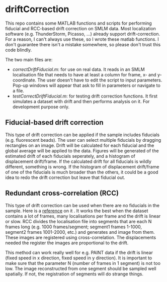 # driftCorrection

This repo contains some MATLAB functions and scripts for performing fiducial and RCC-based drift correction on SMLM data. Most localization software (e.g. ThunderStorm, Picasso, ...) already support drift-correction. For a reason, I can't always use these, so I wrote these matlab functions. I don't guarantee there isn't a mistake somewhere, so please don't trust this code blindly.

The two main files are:
* *correctDriftFiducial.m*: for use on real data. It reads in an SMLM localisation file that needs to have at least a column for frame, x- and y-coordinate. The user doesn't have to edit the script to input parameters. Pop-up windows will appear that ask to fill in parameters or navigate to a file.
* *testCorrectDriftFiducial.m*: for testing drift correction functions. It first simulates a dataset with drift and then performs analysis on it. For development purpose only.

## Fiducial-based drift correction ##

This type of drift correction can be applied if the sample includes fiducials (e.g. fluorescent beads). The user can select multiple fiducials by dragging rectangles on an image. Drift will be calculated for each fiducial and the global average will be applied to the data. Figures will be generated of the estimated drift of each fiducials seperately, and a histogram of displacement drift/frame. If the calculated drift for all fiducials is wildly different, something is wrong. If the histogram of displacement drift/frame of one of the fiducials is much broader than the others, it could be a good idea to redo the drift correction but leave that fiducial out.

## Redundant cross-correlation (RCC) ##

This type of drift correction can be used when there are no fiducials in the sample. Here is a [reference](https://doi.org/10.1364/OE.22.015982) on it . It works the best when the dataset contains a lot of frames, many localisations per frame and the drift is linear or slow. RCC divides the localisation file into segments that are each N frames long (e.g. 1000 frames/segment; segment1 frames 1-1000, segment2 frames 1001-2000, etc.) and generates and image from them. These images are registered using cross-correlation. The displacements needed the register the images are proportional to the drift.

This method can work really well for e.g. PAINT data if the drift is linear (fixed speed in x direction, fixed speed in y direction). It is important to make sure that the parameter N (number of frames in 1 segment) is not too low. The image reconstructed from one segment should be sampled well spatially. If not, the registration of segments will do strange things.
